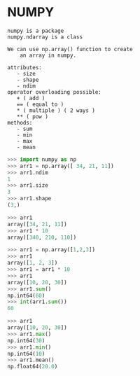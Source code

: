 # NUMPY

    numpy is a package
    numpy.ndarray is a class

    We can use np.array() function to create
        an array in numpy.
  
    attributes: 
       - size
       - shape
       - ndim
    operator overloading possible:
       + ( add )
       == ( equal to )
       * ( multiple ) ( 2 ways )
       ** ( pow )
    methods:
       - sum
       - min
       - max
       - mean

```python
>>> import numpy as np
>>> arr1 = np.array([ 34, 21, 11])
>>> arr1.ndim
1
>>> arr1.size
3
>>> arr1.shape
(3,)

>>> arr1
array([34, 21, 11])
>>> arr1 * 10
array([340, 210, 110])

>>> arr1 = np.array([1,2,3])
>>> arr1
array([1, 2, 3])
>>> arr1 = arr1 * 10
>>> arr1
array([10, 20, 30])
>>> arr1.sum()
np.int64(60)
>>> int(arr1.sum())
60

>>> arr1
array([10, 20, 30])
>>> arr1.max()
np.int64(30)
>>> arr1.min()
np.int64(10)
>>> arr1.mean()
np.float64(20.0)
```

